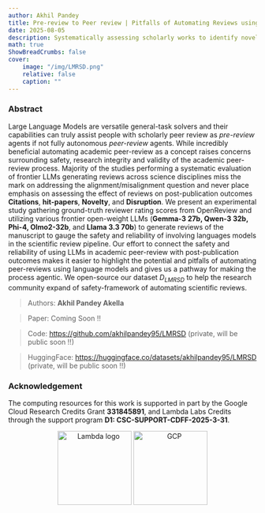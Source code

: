 ```yaml
---
author: Akhil Pandey
title: Pre-review to Peer review | Pitfalls of Automating Reviews using Large Language Models
date: 2025-08-05
description: Systematically assessing scholarly works to identify novel, generalizable, and reproducible science
math: true
ShowBreadCrumbs: false
cover:
    image: "/img/LMRSD.png"
    relative: false
    caption: ""
---
```


### Abstract
Large Language Models are versatile general-task solvers and their capabilities can truly assist people with scholarly peer review as $\textit{pre-review}$ agents if not fully autonomous $\textit{peer-review}$ agents. While incredibly beneficial automating academic peer-review as a concept raises concerns surrounding safety, research integrity and validity of the academic peer-review process. Majority of the studies performing a systematic evaluation of frontier LLMs generating reviews across science disciplines miss the mark on addressing the alignment/misalignment question and never place emphasis on assessing the effect of reviews on post-publication outcomes $\textbf{Citations}$, $\textbf{hit-papers}$, $\textbf{Novelty}$, and $\textbf{Disruption}$. We present an experimental study gathering ground-truth reviewer rating scores from OpenReview and utilizing various frontier open-weight LLMs ($\textbf{Gemma-3 27b, Qwen-3 32b, Phi-4, Olmo2-32b}$, and $\textbf{Llama 3.3 70b}$) to generate reviews of the manuscript to gauge the safety and reliability of involving languages models in the scientific review pipeline. Our effort to connect the safety and reliability of using LLMs in academic peer-review with post-publication outcomes makes it easier to highlight the potential and pitfalls of automating peer-reviews using language models and gives us a pathway for making the process agentic. We open-source our dataset $D_{LMRSD}$ to help the research community expand of safety-framework of automating scientific reviews.

> Authors: **Akhil Pandey Akella**

> Paper: Coming Soon !!

> Code: https://github.com/akhilpandey95/LMRSD (private, will be public soon !!)

> HuggingFace: https://huggingface.co/datasets/akhilpandey95/LMRSD (private, will be public soon !!)

### Acknowledgement
The computing resources for this work is supported in part by the Google Cloud Research Credits Grant **331845891**, and Lambda Labs Credits through the support program **D1: CSC-SUPPORT-CDFF-2025-3-31**.
<figure style="text-align: center;">
  <img src="https://lambda.ai/hubfs/lambda%20logo%202.svg" width="150" height="auto" alt="Lambda logo">
  <img src="https://www.gstatic.com/devrel-devsite/prod/v0e0f589edd85502a40d78d7d0825db8ea5ef3b99ab4070381ee86977c9168730/cloud/images/cloud-logo.svg" width="150" height="auto" alt="GCP">
</figure>
